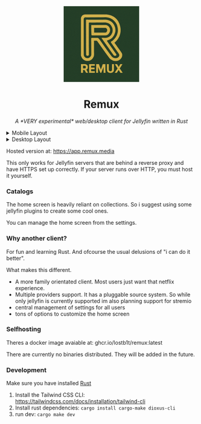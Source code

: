 
<div align="center">
   <img width="200" height="200" src="logo.png" alt="Logo">
</div>
   
<div align="center">
  <h1><b>Remux</b></h1>
  <p><i>A *VERY experimental* web/desktop client for Jellyfin written in Rust </i></p>
</div>

<details>
<summary> Mobile Layout </summary>
  
![Mobile](mobile.png)

</details>

<details>
<summary> Desktop Layout </summary>
  
![Desktop](desktop.png)

</details>

Hosted version at: https://app.remux.media

This only works for Jellyfin servers that are behind a reverse proxy and have HTTPS set up correctly. If your server runs over HTTP, you must host it yourself.

### Catalogs

The home screen is heavily reliant on collections. 
So i suggest using some jellyfin plugins to create some cool ones.

You can manage the home screen from the settings.

### Why another client?

For fun and learning Rust. And ofcourse the usual delusions of "i can do it better".

What makes this different.

- A more family orientated client. Most users just want that netflix experience.
- Multiple providers support. It has a pluggable source system. So while only jellyfin is currently supported im also planning support for stremio
- central management of settings for all users
- tons of options to customize the home screen

### Selfhosting
 
Theres a docker image avaiable at: ghcr.io/lostb1t/remux:latest

There are currently no binaries distributed. They will be
added in the future.

### Development

Make sure you have installed [Rust](https://www.rust-lang.org/tools/install)

1. Install the Tailwind CSS CLI: https://tailwindcss.com/docs/installation/tailwind-cli
2. Install rust dependencies: `cargo install cargo-make dioxus-cli`
3. run dev: `cargo make dev`
